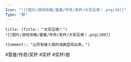 ```yaml
---
Icon: "![[图片/游戏攻略/雷曼/传奇/奖杯/大军压境！.png|30]]"
Type: "银"
---
```

```ad-common-silver-trophy
title: (Title:: "大军压境！")
![[图片/游戏攻略/雷曼/传奇/奖杯/大军压境！.png|100]]

(Comment:: "让所有被入侵的油画显现出来。")
```

#雷曼/传奇/奖杯 #奖杯 #奖杯/银
